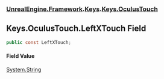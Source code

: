 ### [UnrealEngine.Framework](./UnrealEngine-Framework.md 'UnrealEngine.Framework').[Keys](./Keys.md 'UnrealEngine.Framework.Keys').[Keys.OculusTouch](./Keys-OculusTouch.md 'UnrealEngine.Framework.Keys.OculusTouch')
## Keys.OculusTouch.LeftXTouch Field
  
```csharp
public const LeftXTouch;
```
#### Field Value
[System.String](https://docs.microsoft.com/en-us/dotnet/api/System.String 'System.String')  
